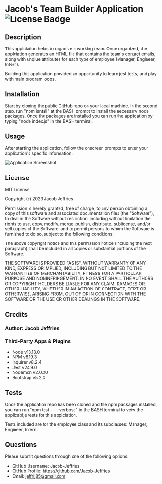 # Jacob's Team Builder Application ![License Badge](https://img.shields.io/badge/license-MIT-green)

## Description

This applciation helps to organize a working team. Once organized, the applciation generates an HTML file that contains the team's contact emails, along with unqiue attributes for each type of employee (Manager, Engineer, Intern).

Building this application provided an opportunity to learn jest tests, and play with main program loops. 

## Installation

Start by cloning the public GitHub repo on your local machine. In the second step, run "npm isntall" at the BASH prompt to install the necessary node packages. Once the packages are installed you can run the application by typing "node index.js" in the BASH terminal.

## Usage

After starting the application, follow the onscreen prompts to enter your application's specific information.

![Application Screenshot](./images/screenshot.jpg)

## License

MIT License

Copyright (c) 2023 Jacob Jeffries

Permission is hereby granted, free of charge, to any person obtaining a copy of this software and associated documentation files (the "Software"), to deal in the Software without restriction, including without limitation the rights to use, copy, modify, merge, publish, distribute, sublicense, and/or sell copies of the Software, and to permit persons to whom the Software is furnished to do so, subject to the following conditions:

The above copyright notice and this permission notice (including the next paragraph) shall be included in all copies or substantial portions of the Software.

THE SOFTWARE IS PROVIDED "AS IS", WITHOUT WARRANTY OF ANY KIND, EXPRESS OR IMPLIED, INCLUDING BUT NOT LIMITED TO THE WARRANTIES OF MERCHANTABILITY, FITNESS FOR A PARTICULAR PURPOSE AND NONINFRINGEMENT. IN NO EVENT SHALL THE AUTHORS OR COPYRIGHT HOLDERS BE LIABLE FOR ANY CLAIM, DAMAGES OR OTHER LIABILITY, WHETHER IN AN ACTION OF CONTRACT, TORT OR OTHERWISE, ARISING FROM, OUT OF OR IN CONNECTION WITH THE SOFTWARE OR THE USE OR OTHER DEALINGS IN THE SOFTWARE.

## Credits

### Author: Jacob Jeffries

### Third-Party Apps & Plugins
* Node v18.13.0
* NPM v8.19.3
* Inquirer v8.2.4
* Jest  v24.9.0
* Nodemon v2.0.20
* Bootstrap v5.2.3

## Tests

Once the application repo has been cloned and the npm packages installed, you can run "npm test -- --verbose" in the BASH terminal to veiw the applicabl;e tests for this applciation. 

Tests included are for the employee class and its subclasses: Manager, Engineer, Intern.

## Questions

Please submit questions through one of the following options:

* GitHub Username: Jacob-Jeffries
* GitHub Profile: https://github.com/Jacob-Jeffries
* Email: jeffrij85@gmail.com